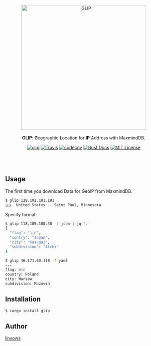<br><br>
<p align="center">
<img alt="GLIP" src="https://raw.githubusercontent.com/linyows/glip/master/misc/glip.png" width=400><br><br>
<strong>GLIP</strong>: <strong>G</strong>eographic <strong>L</strong>ocation for <strong>IP</strong> Address with MaxmindDB.
</p>

<p align="center">
<a href="https://crates.io/crates/glip"><img alt="glip" src="https://img.shields.io/crates/v/glip.svg?style=for-the-badge"></a>
<a href="https://travis-ci.org/linyows/glip"><img alt="Travis" src="https://img.shields.io/travis/linyows/glip.svg?style=for-the-badge"></a>
<a href="https://codecov.io/gh/linyows/glip"><img alt="codecov" src="https://img.shields.io/codecov/c/github/linyows/glip.svg?style=for-the-badge"></a>
<a href="https://docs.rs/glip"><img alt="Rust Docs" src="http://img.shields.io/badge/rust-docs-blue.svg?style=for-the-badge"></a>
<a href="https://github.com/linyows/glip/blob/master/LICENSE"><img alt="MIT License" src="http://img.shields.io/badge/license-MIT-blue.svg?style=for-the-badge"></a>
</p>
　
　<br> <br> 

Usage
--

The first time you download Data for GeoIP from MaxmindDB.

```sh
$ glip 128.101.101.101
🇺🇸  United States -- Saint Paul, Minnesota
```

Specify format:

```sh
$ glip 118.105.100.30 -f json | jq '.'
{
  "flag": "🇯🇵",
  "contry": "Japan",
  "city": "Kasugai",
  "subdivision": "Aichi"
}

$ glip 46.171.60.118 -f yaml
---
flag: 🇵🇱
country: Poland
city: Warsaw
subdivision: Mazovia

```

Installation
--

```sh
$ cargo install glip
```

Author
--

[linyows](https://github.com/linyows)
